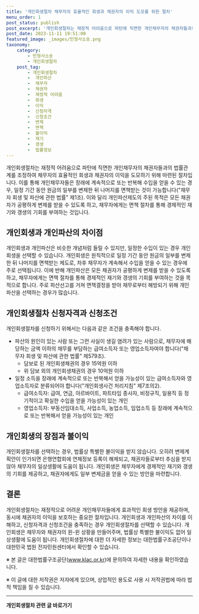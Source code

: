 ```yaml
---
title: '개인회생절차 채무자의 효율적인 회생과 채권자의 이익 도모를 위한 절차'
menu_order: 1
post_status: publish
post_excerpt: '개인회생절차는 재정적 어려움으로 파탄에 직면한 개인채무자의 채권자들과의 법률관계를 조정하여 채무자의 효율적인 회생과 채권자의 이익을 도모하기 위해 마련된 절차입니다. 이를 통해 개인채무자들은 장래에 계속적으로 또는 반복해 수입을 얻을 수 있는 경우, 일정 기간 동안 원금의 일부를 변제한 뒤 나머지를 면책받는 것이 가능합니다  채무자 회생 및 파산에 관한 법률  제1조 . 이와 달리 개인파산제도의 주된 목적은 모든 채권자가 공평하게 변제를 받을 수 있도록 하고, 채무자에게는 면책 절차를 통해 경제적인 재기와 갱생의 기회를 부여하는 것입니다.'
post_date: 2023-11-11 19:51:00
featured_image: _images/민형사소송.png
taxonomy:
    category:
        - 민형사소송
        - 개인회생절차
    post_tag:
        - 개인회생절차
        -  개인파산
        -  채무자
        -  채권자
        -  재정적 어려움
        -  회생
        -  이익
        -  신청자격
        -  신청조건
        -  변제
        -  면책
        -  불이익
        -  재기
        -  갱생
        -  법률정보
---
```



개인회생절차는 재정적 어려움으로 파탄에 직면한 개인채무자의 채권자들과의 법률관계를 조정하여 채무자의 효율적인 회생과 채권자의 이익을 도모하기 위해 마련된 절차입니다. 이를 통해 개인채무자들은 장래에 계속적으로 또는 반복해 수입을 얻을 수 있는 경우, 일정 기간 동안 원금의 일부를 변제한 뒤 나머지를 면책받는 것이 가능합니다("채무자 회생 및 파산에 관한 법률" 제1조). 이와 달리 개인파산제도의 주된 목적은 모든 채권자가 공평하게 변제를 받을 수 있도록 하고, 채무자에게는 면책 절차를 통해 경제적인 재기와 갱생의 기회를 부여하는 것입니다.   

## 개인회생과 개인파산의 차이점

개인회생과 개인파산은 비슷한 개념처럼 들릴 수 있지만, 일정한 수입이 있는 경우 개인회생을 선택할 수 있습니다. 개인회생은 원칙적으로 일정 기간 동안 원금의 일부를 변제한 뒤 나머지를 면책받는 제도로, 차후 채무자가 계속해서 수입을 얻을 수 있는 경우에 주로 선택됩니다. 이에 반해 개인파산은 모든 채권자가 공평하게 변제를 받을 수 있도록 하고, 채무자에게는 면책 절차를 통해 경제적인 재기와 갱생의 기회를 부여하는 것을 목적으로 합니다. 주로 파산선고를 거쳐 면책결정을 받아 채무로부터 해방되기 위해 개인파산을 선택하는 경우가 많습니다.

## 개인회생절차 신청자격과 신청조건

개인회생절차를 신청하기 위해서는 다음과 같은 조건을 충족해야 합니다.
- 파산의 원인이 있는 사람 또는 그런 사실이 생길 염려가 있는 사람으로, 채무자에 해당하는 금액 이하의 채무를 부담하는 급여소득자 또는 영업소득자여야 합니다("채무자 회생 및 파산에 관한 법률" 제579조).
  - 담보로 된 개인회생채권의 경우 15억원 이하
  - 위 담보 외의 개인회생채권의 경우 10억원 이하
- 일정 소득을 장래에 계속적으로 또는 반복해서 얻을 가능성이 있는 급여소득자와 영업소득자로 분류되어야 합니다("개인회생사건 처리지침" 제7조의2).
  - 급여소득자: 급여, 연금, 아르바이트, 파트타임 종사자, 비정규직, 일용직 등 정기적이고 확실한 수입을 얻을 가능성이 있는 개인
  - 영업소득자: 부동산임대소득, 사업소득, 농업소득, 임업소득 등 장래에 계속적으로 또는 반복해서 얻을 가능성이 있는 개인

## 개인회생의 장점과 불이익

개인회생절차를 선택하는 경우, 법률상 특별한 불이익을 받지 않습니다. 오히려 변제계획안이 인가되면 은행연합회에 연체정보 등록이 해제되고, 채권자들로부터 추심을 받지 않아 채무자의 일상생활에 도움이 됩니다. 개인회생은 채무자에게 경제적인 재기와 갱생의 기회를 제공하고, 채권자에게도 일부 변제금을 얻을 수 있는 방안을 마련합니다.

## 결론

개인회생절차는 재정적으로 어려운 개인채무자들에게 효과적인 회생 방안을 제공하며, 동시에 채권자의 이익을 보호하는 중요한 절차입니다. 개인회생과 개인파산의 차이를 이해하고, 신청자격과 신청조건을 충족하는 경우 개인회생절차를 선택할 수 있습니다. 개인회생은 채무자와 채권자의 윈-윈 상황을 만들어주며, 법률상 특별한 불이익도 없어 일상생활에 도움이 됩니다. 개인회생절차에 대한 더 자세한 정보는 대한법률구조공단이나 대한민국 법원 전자민원센터에서 확인할 수 있습니다.

※ 본 글은 대한법률구조공단(www.klac.or.kr)에 문의하여 자세한 내용을 확인하였습니다.

※ 이 글에 대한 저작권은 저자에게 있으며, 상업적인 용도로 사용 시 저작권법에 따라 법적 책임을 질 수 있습니다.
<!-- wp:separator -->
<hr class="wp-block-separator has-alpha-channel-opacity"/>
<!-- /wp:separator -->

<!-- wp:group {"backgroundColor":"base","layout":{"type":"constrained"}} -->
<div class="wp-block-group has-base-background-color has-background"><!-- wp:paragraph {"align":"center","fontSize":"medium"} -->
<p class="has-text-align-center has-large-font-size"><strong>개인회생절차 관련 글 바로가기</strong></p>
<!-- /wp:paragraph -->


<!-- wp:latest-posts
{"categories":[{"id":14834,"count":19,"description":"","link":"https://uknowlaw.com/category/%ea%b0%9c%ec%9d%b8%ed%9a%8c%ec%83%9d%ec%a0%88%ec%b0%a8/","name":"개인회생절차","slug":"개인회생절차","taxonomy":"category","parent":0,"meta":[],"_links":{"self":[{"href":"https://uknowlaw.com/wp-json/wp/v2/categories/14834"}],"collection":[{"href":"https://uknowlaw.com/wp-json/wp/v2/categories"}],"about":[{"href":"https://uknowlaw.com/wp-json/wp/v2/taxonomies/category"}],"wp:post_type":[{"href":"https://uknowlaw.com/wp-json/wp/v2/posts?categories=14834"}],"curies":[{"name":"wp","href":"https://api.w.org/{rel}","templated":true}]}}],"postsToShow":100,"excerptLength":28,"postLayout":"grid","columns":2,"featuredImageAlign":"left","featuredImageSizeSlug":"large","fontSize":"small"} /--></div>
<!-- /wp:group -->